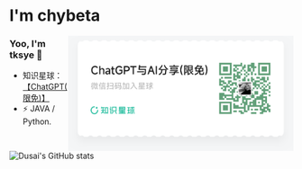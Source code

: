 # I'm chybeta

<img align='right' src="./Fmfnaw0uaUTciV2Xggiybl3QdqAo.png" width="400">

### Yoo, I'm tksye 👋
- 知识星球：[【ChatGPT(限免)】](https://public.zsxq.com/groups/51128445244854.html)
- ⚡ JAVA / Python.


![Dusai's GitHub stats](https://github-readme-stats.vercel.app/api?username=stacklens&show_icons=true&theme=radical)
